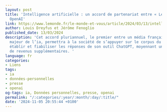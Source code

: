 ```yaml
---
layout: post
title: 'Intelligence artificielle : un accord de partenariat entre « Le Monde » et
  OpenAI'
link: https://www.lemonde.fr/le-monde-et-vous/article/2024/03/13/intelligence-artificielle-un-accord-de-partenariat-entre-le-monde-et-openai_6221836_6065879.html
author: Louis Dreyfus et Jérôme Fenoglio
published_date: 13/03/2024
description: 'Cet accord pluriannuel, le premier entre un média français et un acteur
  majeur de l’ia, permettra à la société de s’appuyer sur le corpus du journal pour
  établir et fiabiliser les réponses de son outil ChatGPT, moyennant une source significative
  de revenus supplémentaires. '
language: fr
categories:
- Liens
tags:
- ia
- données-personnelles
- presse
- openai
og-tags: ia, Données personnelles, presse, openai
permalink: "/:categories/:year/:month/:day/:title/"
date: '2024-11-05 20:55:44 +0100'
---
```

